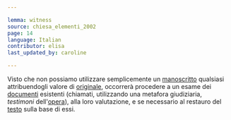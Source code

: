 ```yaml
---

lemma: witness
source: chiesa_elementi_2002
page: 14
language: Italian
contributor: elisa
last_updated_by: caroline

---
```


Visto che non possiamo utilizzare semplicemente un [manoscritto](manuscript.html) qualsiasi attribuendogli valore di [originale](original.html), occorrerà procedere a un esame dei [documenti](document.html) esistenti (chiamati, utilizzando una metafora giudiziaria, _testimoni_ dell'[opera](work.html)), alla loro valutazione, e se necessario al restauro del [testo](text.html) sulla base di essi.
